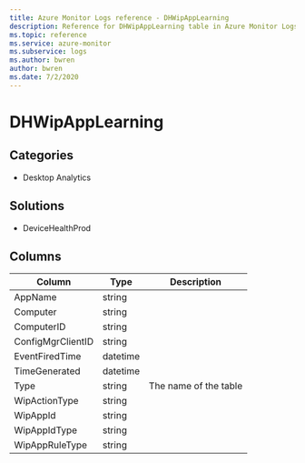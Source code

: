 ```yaml
---
title: Azure Monitor Logs reference - DHWipAppLearning
description: Reference for DHWipAppLearning table in Azure Monitor Logs.
ms.topic: reference
ms.service: azure-monitor
ms.subservice: logs
ms.author: bwren
author: bwren
ms.date: 7/2/2020
---
```


# DHWipAppLearning

 

## Categories

- Desktop Analytics
## Solutions

- DeviceHealthProd




## Columns

|Column|Type|Description|
|---|---|---|
|AppName|string||
|Computer|string||
|ComputerID|string||
|ConfigMgrClientID|string||
|EventFiredTime|datetime||
|TimeGenerated|datetime||
|Type|string|The name of the table|
|WipActionType|string||
|WipAppId|string||
|WipAppIdType|string||
|WipAppRuleType|string||
